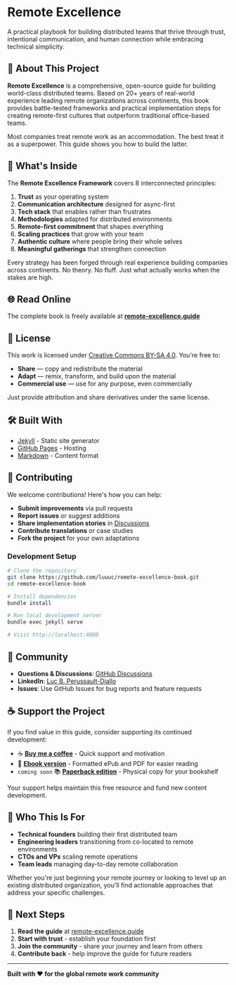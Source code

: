# Remote Excellence

A practical playbook for building distributed teams that thrive through trust, intentional communication, and human connection while embracing technical simplicity.

## 🚀 About This Project

**Remote Excellence** is a comprehensive, open-source guide for building world-class distributed teams. Based on 20+ years of real-world experience leading remote organizations across continents, this book provides battle-tested frameworks and practical implementation steps for creating remote-first cultures that outperform traditional office-based teams.

Most companies treat remote work as an accommodation. The best treat it as a superpower. This guide shows you how to build the latter.

## 📖 What's Inside

The **Remote Excellence Framework** covers 8 interconnected principles:

1. **Trust** as your operating system
2. **Communication architecture** designed for async-first
3. **Tech stack** that enables rather than frustrates
4. **Methodologies** adapted for distributed environments
5. **Remote-first commitment** that shapes everything
6. **Scaling practices** that grow with your team
7. **Authentic culture** where people bring their whole selves
8. **Meaningful gatherings** that strengthen connection

Every strategy has been forged through real experience building companies across continents. No theory. No fluff. Just what actually works when the stakes are high.

## 🌐 Read Online

The complete book is freely available at **[remote-excellence.guide](https://remote-excellence.guide)**

## 📄 License

This work is licensed under [Creative Commons BY-SA 4.0](https://creativecommons.org/licenses/by-sa/4.0/). You're free to:

- **Share** — copy and redistribute the material
- **Adapt** — remix, transform, and build upon the material
- **Commercial use** — use for any purpose, even commercially

Just provide attribution and share derivatives under the same license.

## 🛠 Built With

- [Jekyll](https://jekyllrb.com/) - Static site generator
- [GitHub Pages](https://pages.github.com/) - Hosting
- [Markdown](https://daringfireball.net/projects/markdown/) - Content format

## 🤝 Contributing

We welcome contributions! Here's how you can help:

- **Submit improvements** via pull requests
- **Report issues** or suggest additions
- **Share implementation stories** in [Discussions](https://github.com/luuuc/remote-excellence-book/discussions)
- **Contribute translations** or case studies
- **Fork the project** for your own adaptations

### Development Setup

```bash
# Clone the repository
git clone https://github.com/luuuc/remote-excellence-book.git
cd remote-excellence-book

# Install dependencies
bundle install

# Run local development server
bundle exec jekyll serve

# Visit http://localhost:4000
```

## 💬 Community

- **Questions & Discussions**: [GitHub Discussions](https://github.com/luuuc/remote-excellence-book/discussions)
- **LinkedIn**: [Luc B. Perussault-Diallo](https://www.linkedin.com/in/luc-b-perussault-diallo-99525519)
- **Issues**: Use GitHub Issues for bug reports and feature requests

## ☕ Support the Project

If you find value in this guide, consider supporting its continued development:

- ☕ **[Buy me a coffee](https://ko-fi.com/luuuc)** - Quick support and motivation
- 📖 **[Ebook version](https://www.amazon.com/dp/B0FCCGYCF8)** - Formatted ePub and PDF for easier reading
- `coming soon` 📚 **[Paperback edition](#)** - Physical copy for your bookshelf

Your support helps maintain this free resource and fund new content development.

## 🎯 Who This Is For

- **Technical founders** building their first distributed team
- **Engineering leaders** transitioning from co-located to remote environments
- **CTOs and VPs** scaling remote operations
- **Team leads** managing day-to-day remote collaboration

Whether you're just beginning your remote journey or looking to level up an existing distributed organization, you'll find actionable approaches that address your specific challenges.

## 🚀 Next Steps

1. **Read the guide** at [remote-excellence.guide](https://remote-excellence.guide)
2. **Start with trust** - establish your foundation first
3. **Join the community** - share your journey and learn from others
4. **Contribute back** - help improve the guide for future readers

---

**Built with ❤️ for the global remote work community**

